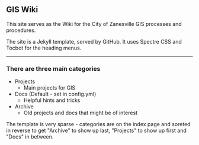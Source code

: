 ## GIS Wiki

This site serves as the Wiki for the City of Zanesville GIS processes and procedures.

The site is a Jekyll template, served by GitHub. It uses Spectre CSS and Tocbot for the heading menus.

---

### There are three main categories

- Projects
  - Main projects for GIS
- Docs (Default - set in config.yml)
  - Helpful hints and tricks
- Archive
  - Old projects and docs that might be of interest

The template is very sparse - categories are on the index page and soreted in reverse to get "Archive" to show up last, "Projects" to show up first and "Docs" in between.
